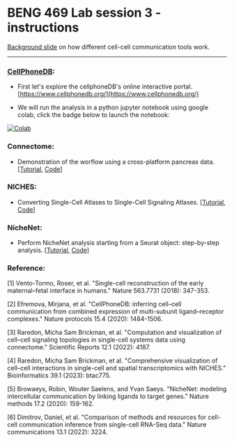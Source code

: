 # BENG 469 Lab session 3 - instructions

[Background slide](https://docs.google.com/presentation/d/1Wsw-ZFaIEPDwmTcfwu-B2BNArz7KvRhLEnfrZf6lGYg/edit?usp=sharing) on how different cell-cell communication tools work. 

---

### [CellPhoneDB](https://github.com/ventolab/CellphoneDB):

- First let's explore the cellphoneDB's online interactive portal. [https://www.cellphonedb.org/](https://www.cellphonedb.org/)

- We will run the analysis in a python jupyter notebook using google colab, click the badge below to launch the notebook:

[![Colab](https://colab.research.google.com/assets/colab-badge.svg)](https://colab.research.google.com/github/MingyuYang-Yale/BENG469/blob/main/FA23/Lab3-scRNAseq-CellCommunication/cellphoneDB.ipynb)


### Connectome:

- Demonstration of the worflow using a cross-platform pancreas data. [[Tutorial](https://msraredon.github.io/Connectome/articles/01%20Connectome%20Workflow.html), [Code](https://yale.instructure.com/courses/88336/files/folder/10-3-2023%20_%20L3%20_%20scRNA-seq%20(3)%20cell-cell%20communication)]

### NICHES:

- Converting Single-Cell Atlases to Single-Cell Signaling Atlases. [[Tutorial](https://msraredon.github.io/NICHES/articles/02%20NICHES%20Single.html), [Code](https://yale.instructure.com/courses/88336/files/folder/10-3-2023%20_%20L3%20_%20scRNA-seq%20(3)%20cell-cell%20communication)]

### NicheNet:

- Perform NicheNet analysis starting from a Seurat object: step-by-step analysis. [[Tutorial](https://github.com/saeyslab/nichenetr/blob/master/vignettes/seurat_steps.md), [Code](https://yale.instructure.com/courses/88336/files/folder/10-3-2023%20_%20L3%20_%20scRNA-seq%20(3)%20cell-cell%20communication)]




### Reference:

<a id="1">[1]</a> Vento-Tormo, Roser, et al. "Single-cell reconstruction of the early maternal–fetal interface in humans." Nature 563.7731 (2018): 347-353.

<a id="2">[2]</a> Efremova, Mirjana, et al. "CellPhoneDB: inferring cell–cell communication from combined expression of multi-subunit ligand–receptor complexes." Nature protocols 15.4 (2020): 1484-1506.

<a id="3">[3]</a> Raredon, Micha Sam Brickman, et al. "Computation and visualization of cell–cell signaling topologies in single-cell systems data using connectome." Scientific Reports 12.1 (2022): 4187.

<a id="4">[4]</a> Raredon, Micha Sam Brickman, et al. "Comprehensive visualization of cell–cell interactions in single-cell and spatial transcriptomics with NICHES." Bioinformatics 39.1 (2023): btac775.

<a id="5">[5]</a> Browaeys, Robin, Wouter Saelens, and Yvan Saeys. "NicheNet: modeling intercellular communication by linking ligands to target genes." Nature methods 17.2 (2020): 159-162.

<a id="6">[6]</a> Dimitrov, Daniel, et al. "Comparison of methods and resources for cell-cell communication inference from single-cell RNA-Seq data." Nature communications 13.1 (2022): 3224.
